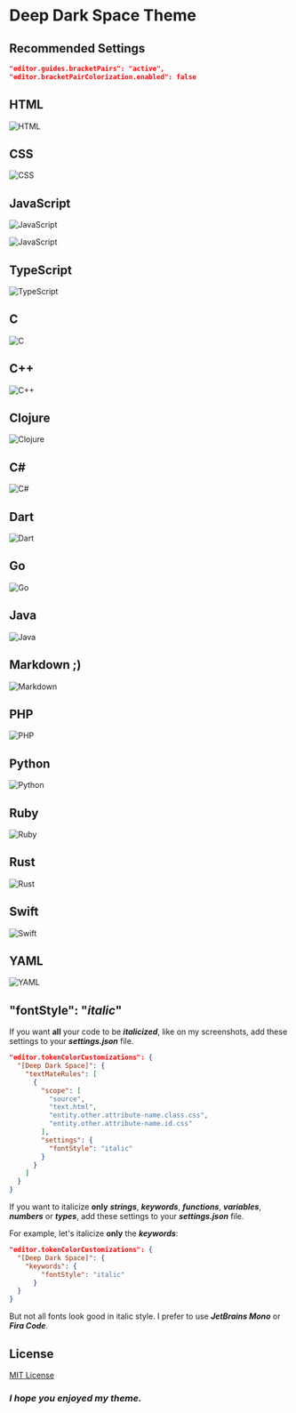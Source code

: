# Deep Dark Space Theme

## Recommended Settings

```json
"editor.guides.bracketPairs": "active",
"editor.bracketPairColorization.enabled": false
```

## HTML

![HTML](/images/HTML.png)

## CSS

![CSS](/images/CSS.png)

## JavaScript

![JavaScript](/images/JS.png)

![JavaScript](/images/JS-1.png)

## TypeScript

![TypeScript](/images/TS.png)

## C

![C](/images/C.png)

## C++

![C++](/images/C++.png)

## Clojure

![Clojure](/images/CLOJURE.png)

## C#

![C#](/images/CS.png)

## Dart

![Dart](/images/DART.png)

## Go

![Go](/images/GO.png)

## Java

![Java](/images/JAVA.png)

## Markdown ;)

![Markdown](/images/MARKDOWN.png)

## PHP

![PHP](/images/PHP.png)

## Python

![Python](/images/PYTHON.png)

## Ruby

![Ruby](/images/RUBY.png)

## Rust

![Rust](/images/RUST.png)

## Swift

![Swift](/images/SWIFT.png)

## YAML

![YAML](/images/YAML.png)

## "fontStyle": "_italic_"

If you want **all** your code to be **_italicized_**, like on my screenshots, add these settings to your **_settings.json_** file.

```json
"editor.tokenColorCustomizations": {
  "[Deep Dark Space]": {
    "textMateRules": [
      {
        "scope": [
          "source",
          "text.html",
          "entity.other.attribute-name.class.css",
          "entity.other.attribute-name.id.css"
        ],
        "settings": {
          "fontStyle": "italic"
        }
      }
    ]
  }
}
```

If you want to italicize **only** **_strings_**, **_keywords_**, **_functions_**, **_variables_**, **_numbers_** or **_types_**, add these settings to your **_settings.json_** file.

For example, let's italicize **only** the **_keywords_**:

```json
"editor.tokenColorCustomizations": {
  "[Deep Dark Space]": {
    "keywords": {
        "fontStyle": "italic"
      }
  }
}
```

But not all fonts look good in italic style. I prefer to use **_JetBrains Mono_** or **_Fira Code_**.

## License

[MIT License](./LICENSE)

### **_I hope you enjoyed my theme._**
